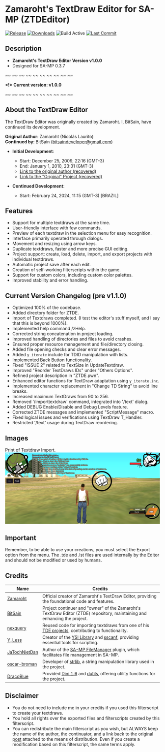 # Zamaroht's TextDraw Editor for SA-MP (ZTDEditor)

[![Release](https://img.shields.io/github/v/release/BitSain/ZTDEditor-SAMP?logo=github)](https://github.com/BitSain/ZTDEditor-SAMP/releases)
[![Downloads](https://img.shields.io/github/downloads/BitSain/ZTDEditor-SAMP/total?logo=github)](https://github.com/BitSain/ZTDEditor-SAMP/releases)
![Build Active](https://img.shields.io/badge/build-active-brightgreen?logo=github)
[![Last Commit](https://img.shields.io/github/last-commit/BitSain/ZTDEditor-SAMP?logo=github)](https://github.com/BitSain/ZTDEditor-SAMP/commits/master)

## Description
- **Zamaroht's TextDraw Editor Version v1.0.0**
- Designed for SA-MP 0.3.7

~~ ~~ ~~ ~~ ~~ ~~ ~~ ~~ ~~ ~~

**<!> Current version: v1.0.0**

~~ ~~ ~~ ~~ ~~ ~~ ~~ ~~ ~~ ~~

## About the TextDraw Editor

The TextDraw Editor was originally created by Zamaroht. I, BitSain, have continued its development.

**Original Author**: Zamaroht (Nicolás Laurito)  
**Continued by**: BitSain (bitsaindeveloper@gmail.com)

- **Initial Development**:
  - Start: December 25, 2009, 22:16 (GMT-3)
  - End: January 1, 2010, 23:31 (GMT-3)
  - [Link to the original author (recovered)](https://sampforum.blast.hk/member.php?action=profile&uid=5955)
  - [Link to the "Original" Project (recovered)](https://sampforum.blast.hk/showthread.php?tid=117851&highlight=Zamaroht%27s)

- **Continued Development**:
  - Start: February 24, 2024, 11:15 (GMT-3) [BRAZIL]

## Features
- Support for multiple textdraws at the same time.
- User-friendly interface with few commands.
- Preview of each textdraw in the selection menu for easy recognition.
- Interface primarily operated through dialogs.
- Movement and resizing using arrow keys.
- Duplicate textdraws, faster and more precise GUI editing.
- Project support: create, load, delete, import, and export projects with individual textdraws.
- Automatic project save after each edit.
- Creation of self-working filterscripts within the game.
- Support for custom colors, including custom color palettes.
- Improved stability and error handling.

## Current Version Changelog (pre v1.1.0)
- Optimized 100% of the codebase.
- Added directory folder for ZTDE.
- Import of Textdraws completed. (I test the editor's stuff myself, and I say that this is beyond 1000%).
- Implemented help command /zHelp.
- Corrected string concatenation in project loading.
- Improved handling of directories and files to avoid crashes.
- Ensured proper resource management and file/directory closing.
- Added file opening checks and clear error messages.
- Added `y_iterate` include for TDID manipulation with lists.
- Implemented Back Button functionality.
- Fixed "ISSUE 2" related to TextSize in UpdateTextdraw.
- Improved "Reorder TextDraws IDs" under "Others Options".
- Refined project description in "ZTDE.pwn".
- Enhanced editor functions for TextDraw adaptation using `y_iterate.inc`.
- Implemented character replacement in "Change TD String" to avoid line breaks.
- Increased maximum TextDraws from 90 to 256.
- Removed '/importtextdraw' command, integrated into '/text' dialog.
- Added DEBUG Enable/Disable and Debug Levels feature.
- Corrected ZTDE messages and implemented "ScriptMessage" macro.
- Fixed logical issues and verifications using TextDraw T_Handler.
- Restricted '/text' usage during TextDraw reordering.

## Images
Print of Textdraw Import.
![Textdraw Import](https://github.com/BitSain/ZTDEditor-SAMP/blob/main/images/Screenshot_20240611-102435.png)

## Important
Remember, to be able to use your creations, you must select the Export option from the menu. The .tde and .lst files are used internally by the Editor and should not be modified or used by humans.

## Credits
| Name                          | Credits                                                                                        |
|-------------------------------|------------------------------------------------------------------------------------------------|
| [Zamaroht](https://github.com/Zamaroht)     | Official creator of Zamaroht's TextDraw Editor, providing the foundational code and features.   |
| [BitSain](https://github.com/bitsain/)  | Project continuer and "owner" of the Zamaroht's TextDraw Editor (ZTDE) repository, maintaining and enhancing the project. |
| [nexquery](https://github.com/nexquery/) | Reused code for importing textdraws from one of his [TDE projects](https://github.com/nexquery/samp-textdraw-editor), contributing to functionality. |
| [Y_Less](https://github.com/y-less)     | Creator of the [YSI Library](https://github.com/pawn-lang/YSI-Includes) and [sscanf](https://github.com/Y-Less/sscanf), providing essential tools for scripting. |
| [JaTochNietDan](https://github.com/JaTochNietDan) | Author of the [SA-MP FileManager](https://github.com/JaTochNietDan/SA-MP-FileManager) plugin, which facilitates file management in SA-MP. |
| [oscar-broman](https://github.com/oscar-broman) | Developer of [strlib](https://github.com/oscar-broman/strlib), a string manipulation library used in the project. |
| [DracoBlue](https://github.com/DracoBlue) | Provided [Dini 1.6](https://dracoblue.net/downloads/dini/) and [dutils](https://dracoblue.net/downloads/dutils/), offering utility functions for the project. |

## Disclaimer
- You do not need to include me in your credits if you used this filterscript to create your textdraws.
- You hold all rights over the exported files and filterscripts created by this filterscript.
- You can redistribute the main filterscript as you wish, but ALWAYS keep the name of the author, the continuator, and a link back to the [original post](https://portalsamp.com/showthread.php?tid=4754) attached to the means of distribution. Even if you create a modification based on this filterscript, the same terms apply.

